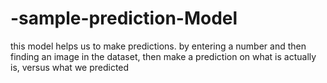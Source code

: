# -sample-prediction-Model
this model   helps us to make predictions. by entering a number and then finding an image in  the dataset, then make a prediction on what is actually is, versus what we predicted
